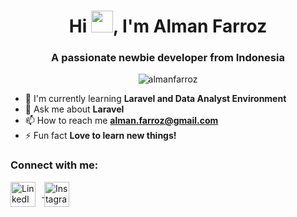<h1 align="center">Hi <img src="https://media.giphy.com/media/hvRJCLFzcasrR4ia7z/giphy.gif" width="35px">, I'm Alman Farroz</h1>
<h3 align="center">A passionate newbie developer from Indonesia</h3>

<p align="center">
  <img src="https://komarev.com/ghpvc/?username=almanfarroz&label=Profile%20views&color=0e75b6&style=flat" alt="almanfarroz" />
</p>

- 🌱 I'm currently learning **Laravel and Data Analyst Environment**
- 💬 Ask me about **Laravel**
- 📫 How to reach me **alman.farroz@gmail.com**
- ⚡ Fun fact **Love to learn new things!**

<h3 align="left">Connect with me:</h3>
<p align="left">
  <a href="https://linkedin.com/in/alman-farroz" target="_blank">
    <img align="center" src="https://github.com/almanfarroz/almanfarroz/assets/104920113/fdd9e426-adc7-4070-bb1c-aff74d95d0b6" alt="LinkedIn" height="40" width="40" style="margin-right: 10px;" />
  </a>
  <a href="https://instagram.com/almanfarroz" target="_blank">
    <img align="center" src="https://github.com/almanfarroz/almanfarroz/assets/104920113/18f55d2b-c53f-49e0-9767-95197e0c04f8" alt="Instagram" height="40" width="40" style="margin-right: 10px;" />
  </a>
</p>
